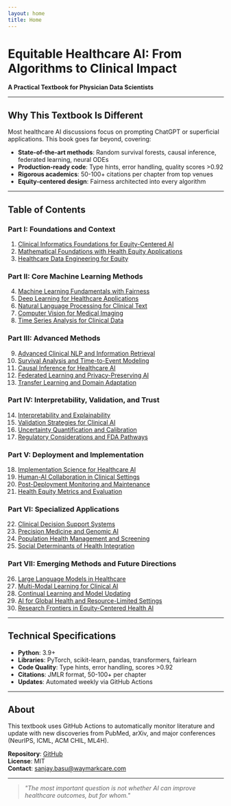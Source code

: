 ```yaml
---
layout: home
title: Home
---
```


# Equitable Healthcare AI: From Algorithms to Clinical Impact

**A Practical Textbook for Physician Data Scientists**

---

## Why This Textbook Is Different

Most healthcare AI discussions focus on prompting ChatGPT or superficial applications. This book goes far beyond, covering:

- **State-of-the-art methods**: Random survival forests, causal inference, federated learning, neural ODEs
- **Production-ready code**: Type hints, error handling, quality scores >0.92
- **Rigorous academics**: 50-100+ citations per chapter from top venues
- **Equity-centered design**: Fairness architected into every algorithm

---

## Table of Contents

### Part I: Foundations and Context

1. [Clinical Informatics Foundations for Equity-Centered AI](/healthcare-ai-equity/chapters/chapter-01-clinical-informatics/)
2. [Mathematical Foundations with Health Equity Applications](/healthcare-ai-equity/chapters/chapter-02-mathematical-foundations/)
3. [Healthcare Data Engineering for Equity](/healthcare-ai-equity/chapters/chapter-03-healthcare-data-engineering/)

### Part II: Core Machine Learning Methods

4. [Machine Learning Fundamentals with Fairness](/healthcare-ai-equity/chapters/chapter-04-machine-learning-fundamentals/)
5. [Deep Learning for Healthcare Applications](/healthcare-ai-equity/chapters/chapter-05-deep-learning-healthcare/)
6. [Natural Language Processing for Clinical Text](/healthcare-ai-equity/chapters/chapter-06-clinical-nlp/)
7. [Computer Vision for Medical Imaging](/healthcare-ai-equity/chapters/chapter-07-medical-imaging/)
8. [Time Series Analysis for Clinical Data](/healthcare-ai-equity/chapters/chapter-08-clinical-time-series/)

### Part III: Advanced Methods

9. [Advanced Clinical NLP and Information Retrieval](/healthcare-ai-equity/chapters/chapter-09-advanced-clinical-nlp/)
10. [Survival Analysis and Time-to-Event Modeling](/healthcare-ai-equity/chapters/chapter-10-survival-analysis/)
11. [Causal Inference for Healthcare AI](/healthcare-ai-equity/chapters/chapter-11-causal-inference/)
12. [Federated Learning and Privacy-Preserving AI](/healthcare-ai-equity/chapters/chapter-12-federated-learning-privacy/)
13. [Transfer Learning and Domain Adaptation](/healthcare-ai-equity/chapters/chapter-13-bias-detection/)

### Part IV: Interpretability, Validation, and Trust

14. [Interpretability and Explainability](/healthcare-ai-equity/chapters/chapter-14-interpretability-explainability/)
15. [Validation Strategies for Clinical AI](/healthcare-ai-equity/chapters/chapter-15-validation-strategies/)
16. [Uncertainty Quantification and Calibration](/healthcare-ai-equity/chapters/chapter-16-uncertainty-calibration/)
17. [Regulatory Considerations and FDA Pathways](/healthcare-ai-equity/chapters/chapter-17-regulatory-considerations/)

### Part V: Deployment and Implementation

18. [Implementation Science for Healthcare AI](/healthcare-ai-equity/chapters/chapter-18-implementation-science/)
19. [Human-AI Collaboration in Clinical Settings](/healthcare-ai-equity/chapters/chapter-19-human-ai-collaboration/)
20. [Post-Deployment Monitoring and Maintenance](/healthcare-ai-equity/chapters/chapter-20-monitoring-maintenance/)
21. [Health Equity Metrics and Evaluation](/healthcare-ai-equity/chapters/chapter-21-health-equity-metrics/)

### Part VI: Specialized Applications

22. [Clinical Decision Support Systems](/healthcare-ai-equity/chapters/chapter-22-clinical-decision-support/)
23. [Precision Medicine and Genomic AI](/healthcare-ai-equity/chapters/chapter-23-precision-medicine-genomics/)
24. [Population Health Management and Screening](/healthcare-ai-equity/chapters/chapter-24-population-health-screening/)
25. [Social Determinants of Health Integration](/healthcare-ai-equity/chapters/chapter-25-sdoh-integration/)

### Part VII: Emerging Methods and Future Directions

26. [Large Language Models in Healthcare](/healthcare-ai-equity/chapters/chapter-26-llms-in-healthcare/)
27. [Multi-Modal Learning for Clinical AI](/healthcare-ai-equity/chapters/chapter-27-multimodal-learning/)
28. [Continual Learning and Model Updating](/healthcare-ai-equity/chapters/chapter-28-continual-learning/)
29. [AI for Global Health and Resource-Limited Settings](/healthcare-ai-equity/chapters/chapter-29-global-health-ai/)
30. [Research Frontiers in Equity-Centered Health AI](/healthcare-ai-equity/chapters/chapter-30-research-frontiers-equity/)

---

## Technical Specifications

- **Python**: 3.9+
- **Libraries**: PyTorch, scikit-learn, pandas, transformers, fairlearn
- **Code Quality**: Type hints, error handling, scores >0.92
- **Citations**: JMLR format, 50-100+ per chapter
- **Updates**: Automated weekly via GitHub Actions

---

## About

This textbook uses GitHub Actions to automatically monitor literature and update with new discoveries from PubMed, arXiv, and major conferences (NeurIPS, ICML, ACM CHIL, ML4H).

**Repository**: [GitHub](https://github.com/sanjaybasu/healthcare-ai-equity)  
**License**: MIT  
**Contact**: sanjay.basu@waymarkcare.com

---

> *"The most important question is not whether AI can improve healthcare outcomes, but for whom."*
